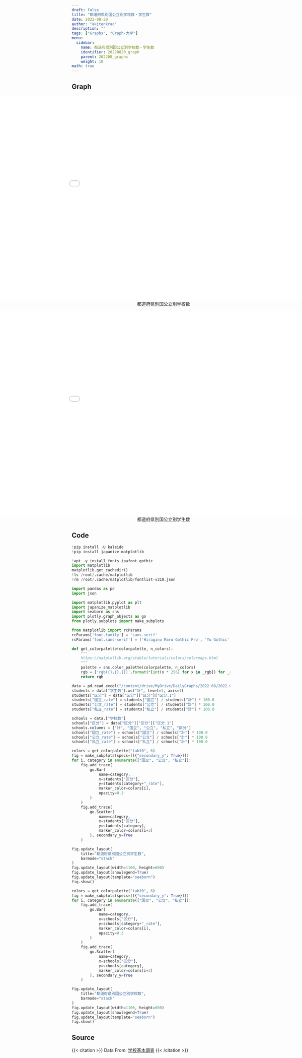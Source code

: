 ```yaml
---
draft: false
title: "都道府県別国公立別学校数・学生数"
date: 2022-08-20 
author: "akitenkrad"
description: ""
tags: ["Graphs", "Graph-大学"]
menu:
  sidebar:
    name: 都道府県別国公立別学校数・学生数
    identifier: 20220820_graph
    parent: 202208_graphs
    weight: 10
math: true
---
```


## Graph
<figure style="width:100%; display:flex; justify-content:center; align-items:center; flex-direction:column;">
    <iframe src="out2.html" width="1110pt" height="650pt" style="border:none"></iframe>
    <figcaption>都道府県別国公立別学校数</figcaption>
</figure>

<figure style="width:100%; display:flex; justify-content:center; align-items:center; flex-direction:column;">
    <iframe src="out.html" width="1110pt" height="650pt" style="border:none"></iframe>
    <figcaption>都道府県別国公立別学生数</figcaption>
</figure>

## Code
```python
!pip install -U kaleido
!pip install japanize-matplotlib

!apt -y install fonts-ipafont-gothic
import matplotlib
matplotlib.get_cachedir()
!ls /root/.cache/matplotlib
!rm /root/.cache/matplotlib/fontlist-v310.json

import pandas as pd
import json

import matplotlib.pyplot as plt
import japanize_matplotlib 
import seaborn as sns
import plotly.graph_objects as go
from plotly.subplots import make_subplots

from matplotlib import rcParams
rcParams['font.family'] = 'sans-serif'
rcParams['font.sans-serif'] = ['Hiragino Maru Gothic Pro', 'Yu Gothic', 'Meirio', 'Takao', 'IPAexGothic', 'IPAPGothic', 'VL PGothic', 'Noto Sans CJK JP']

def get_colorpalette(colorpalette, n_colors):
    """
    https://matplotlib.org/stable/tutorials/colors/colormaps.html
    """
    palette = sns.color_palette(colorpalette, n_colors)
    rgb = ['rgb({},{},{})'.format(*[int(x * 256) for x in _rgb]) for _rgb in palette]
    return rgb

data = pd.read_excel("/content/drive/MyDrive/DailyGraphs/2022.08/2022.08.20/hi0007.xlsx", header=[0,1,2], index_col=None)
students = data["学生数"].xs("計", level=1, axis=1)
students["区分"] = data["区分"]["区分"]["区分.1"]
students["国立_rate"] = students["国立"] / students["計"] * 100.0
students["公立_rate"] = students["公立"] / students["計"] * 100.0
students["私立_rate"] = students["私立"] / students["計"] * 100.0

schools = data.["学校数"]
schools["区分"] = data["区分"]["区分"]["区分.1"]
schools.columns = ["計", "国立", "公立", "私立", "区分"]
schools["国立_rate"] = schools["国立"] / schools["計"] * 100.0
schools["公立_rate"] = schools["公立"] / schools["計"] * 100.0
schools["私立_rate"] = schools["私立"] / schools["計"] * 100.0

colors = get_colorpalette("tab10", 6)
fig = make_subplots(specs=[[{"secondary_y": True}]])
for i, category in enumerate(["国立", "公立", "私立"]):
    fig.add_trace(
        go.Bar(
            name=category,
            x=students["区分"],
            y=students[category+"_rate"],
            marker_color=colors[i],
            opacity=0.3
        )
    )
    fig.add_trace(
        go.Scatter(
            name=category,
            x=students["区分"],
            y=students[category],
            marker_color=colors[i+3]
        ), secondary_y=True
    )

fig.update_layout(
    title="都道府県別国公立別学生数",
    barmode="stack"
)
fig.update_layout(width=1100, height=600)
fig.update_layout(showlegend=True)
fig.update_layout(template="seaborn")
fig.show()

colors = get_colorpalette("tab10", 6)
fig = make_subplots(specs=[[{"secondary_y": True}]])
for i, category in enumerate(["国立", "公立", "私立"]):
    fig.add_trace(
        go.Bar(
            name=category,
            x=schools["区分"],
            y=schools[category+"_rate"],
            marker_color=colors[i],
            opacity=0.3
        )
    )
    fig.add_trace(
        go.Scatter(
            name=category,
            x=schools["区分"],
            y=schools[category],
            marker_color=colors[i+3]
        ), secondary_y=True
    )

fig.update_layout(
    title="都道府県別国公立別学校数",
    barmode="stack"
)
fig.update_layout(width=1100, height=600)
fig.update_layout(showlegend=True)
fig.update_layout(template="seaborn")
fig.show()
```

## Source
{{< citation >}}
Data From: [学校基本調査](https://www.e-stat.go.jp/stat-search/files?page=1&toukei=00400001&tstat=000001011528)
{{< /citation >}}
